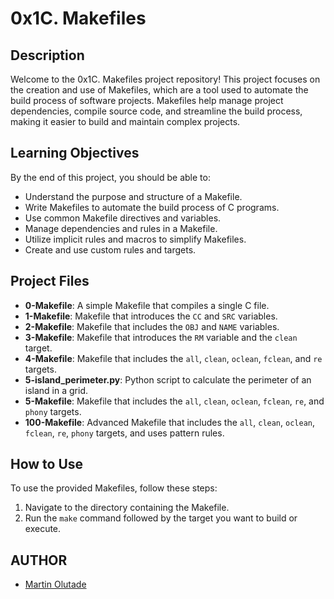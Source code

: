 # 0x1C. Makefiles

## Description

Welcome to the 0x1C. Makefiles project repository! This project focuses on the creation and use of Makefiles, which are a tool used to automate the build process of software projects. Makefiles help manage project dependencies, compile source code, and streamline the build process, making it easier to build and maintain complex projects.

## Learning Objectives

By the end of this project, you should be able to:

- Understand the purpose and structure of a Makefile.
- Write Makefiles to automate the build process of C programs.
- Use common Makefile directives and variables.
- Manage dependencies and rules in a Makefile.
- Utilize implicit rules and macros to simplify Makefiles.
- Create and use custom rules and targets.

## Project Files

- **0-Makefile**: A simple Makefile that compiles a single C file.
- **1-Makefile**: Makefile that introduces the `CC` and `SRC` variables.
- **2-Makefile**: Makefile that includes the `OBJ` and `NAME` variables.
- **3-Makefile**: Makefile that introduces the `RM` variable and the `clean` target.
- **4-Makefile**: Makefile that includes the `all`, `clean`, `oclean`, `fclean`, and `re` targets.
- **5-island_perimeter.py**: Python script to calculate the perimeter of an island in a grid.
- **5-Makefile**: Makefile that includes the `all`, `clean`, `oclean`, `fclean`, `re`, and `phony` targets.
- **100-Makefile**: Advanced Makefile that includes the `all`, `clean`, `oclean`, `fclean`, `re`, `phony` targets, and uses pattern rules.

## How to Use

To use the provided Makefiles, follow these steps:

1. Navigate to the directory containing the Makefile.
2. Run the `make` command followed by the target you want to build or execute.

## AUTHOR

- [Martin Olutade](https://github.com/silgenius)
